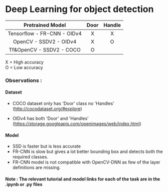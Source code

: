 # Deep Learning for object detection 

| Pretrained Model             | Door | Handle |
|:----------------------------:|:----:|:------:|
| Tensorflow - FR-CNN - OIDv4  |   X  |    X   |
|    OpenCV - SSDV2 - OIDv4    |   X  |    O   |
|   Tf&OpenCV - SSDV2 - COCO   |   O  |        |

X = High accuracy    
O = Low accuracy

### Observations :

#### Dataset
* COCO dataset only has 'Door' class no 'Handles'
(http://cocodataset.org/#explore)

* OIDv4 has both 'Door' and 'Handles'
(https://storage.googleapis.com/openimages/web/index.html)

#### Model
* SSD is faster but is less accurate 
* FR-CNN is slow but gives a lot better bounding box and detects 
both the required classes.
* FR-CNN model is not compatible with OpenCV-DNN as few of the layer 
definitions are missing. 


#### Note : The relevant tutorial and model links for each of the task are in the .ipynb or .py files
